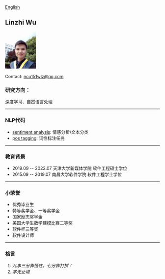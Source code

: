 [English](https://www.baidu.com/)
## Linzhi Wu  

<img src="/imgs/myself.jpg" width="100" />

Contact: ncu151wlz@qq.com

### 研究方向：
深度学习、自然语言处理

---

### NLP代码
- [sentiment analysis](https://github.com/ncuwlz/sentiment-analysis-based-on-attention): 情感分析/文本分类
- [pos tagging](https://github.com/ncuwlz/POS-Tagging): 词性标注任务

---

### 教育背景
- 2019.09 -- 2022.07  天津大学新媒体学院 软件工程硕士学位
- 2015.09 -- 2019.07  南昌大学软件学院 软件工程学士学位

---

### 小荣誉
+ 优秀毕业生
+ 特等奖学金、一等奖学金
+ 国家励志奖学金
+ 美国大学生数学建模比赛二等奖
+ 软件杯三等奖
+ 软件设计师

---

### 格言
1. *凡事三分靠悟性，七分靠打拼！*
2. *学无止境*
